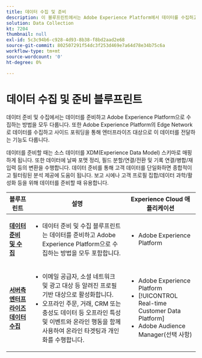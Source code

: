 ```yaml
---
title: 데이터 수집 및 준비
description: 이 블루프린트에서는 Adobe Experience Platform에서 데이터를 수집하고 준비하는 방법을 모두 다룹니다.
solution: Data Collection
kt: 7204
thumbnail: null
exl-id: 5c3c94b6-c928-4d93-8b38-f8bd2aad2e68
source-git-commit: 802507291f54dc3f253d469e7a64d78e34b75c6a
workflow-type: tm+mt
source-wordcount: '0'
ht-degree: 0%

---
```


# 데이터 수집 및 준비  블루프린트

데이터 준비 및 수집에서는 데이터를 준비하고 Adobe Experience Platform으로 수집하는 방법을 모두 다룹니다. 또한 Adobe Experience Platform의 Edge Network로 데이터를 수집하고 사이드 포워딩을 통해 엔터프라이즈 대상으로 이 데이터를 전달하는 기능도 다룹니다.

데이터를 준비할 때는 소스 데이터를 XDM(Experience Data Model) 스키마로 매핑하게 됩니다. 또한 데이터에 날짜 포맷 정리, 필드 분할/연결/전환 및 기록 연결/병합/재입력 등의 변환을 수행합니다. 데이터 준비를 통해 고객 데이터를 단일화하면 종합적이고 필터링된 분석 제공에 도움이 됩니다. 보고 시에나 고객 프로필 집합/데이터 과학/활성화 등을 위해 데이터를 준비할 때 유용합니다.

| 블루프린트 | 설명 | Experience Cloud 애플리케이션 |
|---|---|---|
| **[데이터 준비 및 수집](ingestion.md)** | <ul><li>데이터 준비 및 수집 블루프린트는 데이터를 준비하고 Adobe Experience Platform으로 수집하는 방법을 모두 포함합니다.</ul></li> | <ul><li> Adobe Experience Platform </ul></li> |
| **[서버측 엔터프라이즈 데이터 수집](server-side-collection.md)** | <ul><li>이메일 공급자, 소셜 네트워크 및 광고 대상 등 알려진 프로필 기반 대상으로 활성화합니다. </li><li>오프라인 주문, 거래, CRM 또는 충성도 데이터 등 오프라인 특성 및 이벤트와 온라인 행동을 함께 사용하여 온라인 타겟팅과 개인화를 수행합니다.</li></ul> | <ul><li>Adobe Experience Platform</li><li> [!UICONTROL Real-time Customer Data Platform]</li><li>Adobe Audience Manager(선택 사항)</li></ul> |

